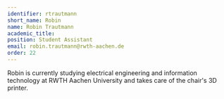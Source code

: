 ```yaml
---
identifier: rtrautmann
short_name: Robin
name: Robin Trautmann
academic_title:
position: Student Assistant
email: robin.trautmann@rwth-aachen.de
order: 22
---
```

Robin is currently studying electrical engineering and information technology at RWTH Aachen University and takes care of the chair's 3D printer.
